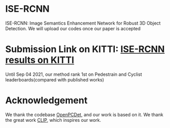 # ISE-RCNN
ISE-RCNN: Image Semantics Enhancement Network for Robust 3D Object Detection.
We will upload our codes once our paper is accepted

# Submission Link on KITTI: [ISE-RCNN results on KITTI](http://www.cvlibs.net/datasets/kitti/eval_object_detail.php?&result=71000703378db66e09cd6a3ab44a37f2e69fd02b)
Until Sep 04 2021, our method rank 1st on Pedestrain and Cyclist leaderboards(compared with published works)

# Acknowledgement
We thank the codebase [OpenPCDet](https://github.com/open-mmlab/OpenPCDet), and our work is based on it.
We thank the great work [CLIP](https://github.com/openai/CLIP), which inspires our work.
